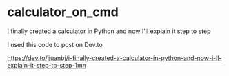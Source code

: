 # calculator_on_cmd
I finally created a calculator in Python and now I'll explain it step to step

I used this code to post on Dev.to

https://dev.to/jjuanbj/i-finally-created-a-calculator-in-python-and-now-i-ll-explain-it-step-to-step-1mn
